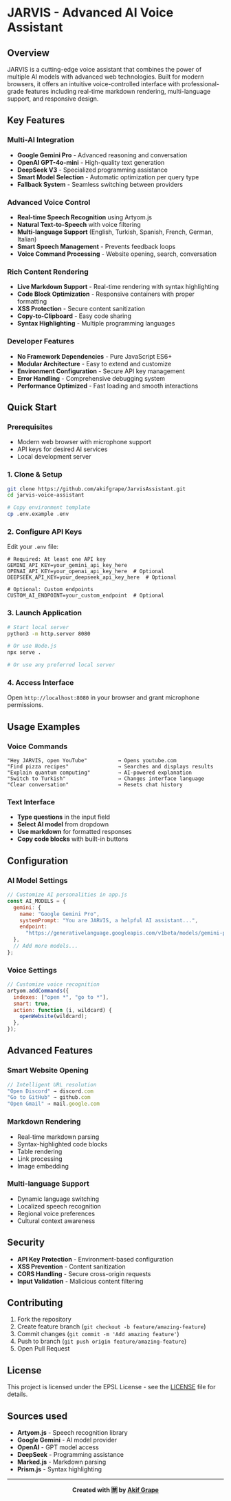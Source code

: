 # JARVIS - Advanced AI Voice Assistant

## Overview

JARVIS is a cutting-edge voice assistant that combines the power of multiple AI models with advanced web technologies. Built for modern browsers, it offers an intuitive voice-controlled interface with professional-grade features including real-time markdown rendering, multi-language support, and responsive design.

## Key Features

### **Multi-AI Integration**

- **Google Gemini Pro** - Advanced reasoning and conversation
- **OpenAI GPT-4o-mini** - High-quality text generation
- **DeepSeek V3** - Specialized programming assistance
- **Smart Model Selection** - Automatic optimization per query type
- **Fallback System** - Seamless switching between providers

### **Advanced Voice Control**

- **Real-time Speech Recognition** using Artyom.js
- **Natural Text-to-Speech** with voice filtering
- **Multi-language Support** (English, Turkish, Spanish, French, German, Italian)
- **Smart Speech Management** - Prevents feedback loops
- **Voice Command Processing** - Website opening, search, conversation

### **Rich Content Rendering**

- **Live Markdown Support** - Real-time rendering with syntax highlighting
- **Code Block Optimization** - Responsive containers with proper formatting
- **XSS Protection** - Secure content sanitization
- **Copy-to-Clipboard** - Easy code sharing
- **Syntax Highlighting** - Multiple programming languages

### **Developer Features**

- **No Framework Dependencies** - Pure JavaScript ES6+
- **Modular Architecture** - Easy to extend and customize
- **Environment Configuration** - Secure API key management
- **Error Handling** - Comprehensive debugging system
- **Performance Optimized** - Fast loading and smooth interactions

## Quick Start

### Prerequisites

- Modern web browser with microphone support
- API keys for desired AI services
- Local development server

### 1. Clone & Setup

```bash
git clone https://github.com/akifgrape/JarvisAssistant.git
cd jarvis-voice-assistant

# Copy environment template
cp .env.example .env
```

### 2. Configure API Keys

Edit your `.env` file:

```env
# Required: At least one API key
GEMINI_API_KEY=your_gemini_api_key_here
OPENAI_API_KEY=your_openai_api_key_here  # Optional
DEEPSEEK_API_KEY=your_deepseek_api_key_here  # Optional

# Optional: Custom endpoints
CUSTOM_AI_ENDPOINT=your_custom_endpoint  # Optional
```

### 3. Launch Application

```bash
# Start local server
python3 -m http.server 8080

# Or use Node.js
npx serve .

# Or use any preferred local server
```

### 4. Access Interface

Open `http://localhost:8080` in your browser and grant microphone permissions.

## Usage Examples

### Voice Commands

```
"Hey JARVIS, open YouTube"          → Opens youtube.com
"Find pizza recipes"                → Searches and displays results
"Explain quantum computing"         → AI-powered explanation
"Switch to Turkish"                 → Changes interface language
"Clear conversation"                → Resets chat history
```

### Text Interface

- **Type questions** in the input field
- **Select AI model** from dropdown
- **Use markdown** for formatted responses
- **Copy code blocks** with built-in buttons

## Configuration

### AI Model Settings

```javascript
// Customize AI personalities in app.js
const AI_MODELS = {
  gemini: {
    name: "Google Gemini Pro",
    systemPrompt: "You are JARVIS, a helpful AI assistant...",
    endpoint:
      "https://generativelanguage.googleapis.com/v1beta/models/gemini-pro:generateContent",
  },
  // Add more models...
};
```

### Voice Settings

```javascript
// Customize voice recognition
artyom.addCommands({
  indexes: ["open *", "go to *"],
  smart: true,
  action: function (i, wildcard) {
    openWebsite(wildcard);
  },
});
```

## Advanced Features

### Smart Website Opening

```javascript
// Intelligent URL resolution
"Open Discord" → discord.com
"Go to GitHub" → github.com
"Open Gmail" → mail.google.com
```

### Markdown Rendering

- Real-time markdown parsing
- Syntax-highlighted code blocks
- Table rendering
- Link processing
- Image embedding

### Multi-language Support

- Dynamic language switching
- Localized speech recognition
- Regional voice preferences
- Cultural context awareness

## Security

- **API Key Protection** - Environment-based configuration
- **XSS Prevention** - Content sanitization
- **CORS Handling** - Secure cross-origin requests
- **Input Validation** - Malicious content filtering

## Contributing

1. Fork the repository
2. Create feature branch (`git checkout -b feature/amazing-feature`)
3. Commit changes (`git commit -m 'Add amazing feature'`)
4. Push to branch (`git push origin feature/amazing-feature`)
5. Open Pull Request

## License

This project is licensed under the EPSL License - see the [LICENSE](LICENSE.md) file for details.

## Sources used

- **Artyom.js** - Speech recognition library
- **Google Gemini** - AI model provider
- **OpenAI** - GPT model access
- **DeepSeek** - Programming assistance
- **Marked.js** - Markdown parsing
- **Prism.js** - Syntax highlighting

---

<div align="center">

**Created with 🈲 by [Akif Grape](https://github.com/akifgrape)**

</div>
